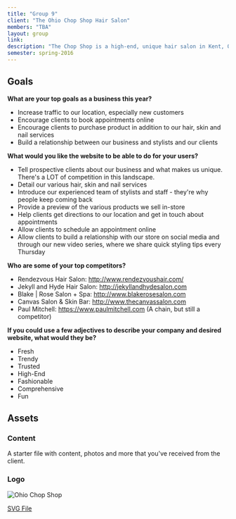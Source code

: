 ```yaml
---
title: "Group 9"
client: "The Ohio Chop Shop Hair Salon"
members: "TBA"
layout: group
link: 
description: "The Chop Shop is a high-end, unique hair salon in Kent, Ohio.  Our stylists bring their clients the freshest styles, and our location is a friendly and fun atmosphere that keeps clients coming back again and again.  Visit The Ohio Chop Shop today for all of your hair, skin and nail needs!"
semester: spring-2016
---
```


## Goals

**What are your top goals as a business this year?**

* Increase traffic to our location, especially new customers
* Encourage clients to book appointments online
* Encourage clients to purchase product in addition to our hair, skin and nail services
* Build a relationship between our business and stylists and our clients

**What would you like the website to be able to do for your users?**

* Tell prospective clients about our business and what makes us unique.  There's a LOT of competition in this landscape.
* Detail our various hair, skin and nail services
* Introduce our experienced team of stylists and staff - they're why people keep coming back
* Provide a preview of the various products we sell in-store
* Help clients get directions to our location and get in touch about appointments
* Allow clients to schedule an appointment online
* Allow clients to build a relationship with our store on social media and through our new video series, where we share quick styling tips every Thursday

**Who are some of your top competitors?**

* Rendezvous Hair Salon: http://www.rendezvoushair.com/
* Jekyll and Hyde Hair Salon: http://jekyllandhydesalon.com
* Blake | Rose Salon + Spa: http://www.blakerosesalon.com
* Canvas Salon & Skin Bar: http://www.thecanvassalon.com
* Paul Mitchell: https://www.paulmitchell.com (A chain, but still a competitor)

**If you could use a few adjectives to describe your company and desired website, what would they be?**

* Fresh
* Trendy
* Trusted
* High-End
* Fashionable
* Comprehensive
* Fun

## Assets

### Content

A starter file with content, photos and more that you've received from the client.  


### Logo
<img src="/groups/assets/group9/ChopShopSalonLogo-01.svg" alt="Ohio Chop Shop" />

<a href="/groups/assets/group9/ChopShopSalonLogo-01.svg">SVG File</a>
